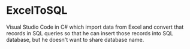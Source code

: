 # ExcelToSQL
Visual Studio Code in C# which import data from Excel and convert that records in SQL queries so that he can insert those records into SQL database, but he doesn't want to share database name.
